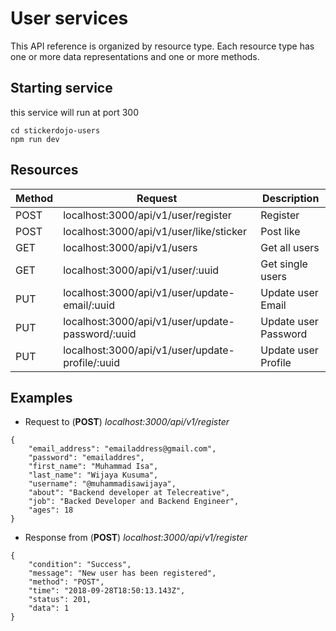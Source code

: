 # User services
This API reference is organized by resource type. Each resource type has one or more data representations and one or more methods.

## Starting service
this service will run at port 300
```
cd stickerdojo-users
npm run dev
```

## Resources

| Method        | Request                                           | Description             |
| ------------- | --------------------------------------------------|-------------------------|
| POST          | localhost:3000/api/v1/user/register               | Register                |
| POST          | localhost:3000/api/v1/user/like/sticker           | Post like               |
| GET           | localhost:3000/api/v1/users                       | Get all users           |
| GET           | localhost:3000/api/v1/user/:uuid                  | Get single users        |
| PUT           | localhost:3000/api/v1/user/update-email/:uuid     | Update user Email       |
| PUT           | localhost:3000/api/v1/user/update-password/:uuid  | Update user Password    |
| PUT           | localhost:3000/api/v1/user/update-profile/:uuid   | Update user Profile     |

## Examples
- Request to (**POST**) _localhost:3000/api/v1/register_

```
{
	"email_address": "emailaddress@gmail.com",
	"password": "emailaddres",
	"first_name": "Muhammad Isa",
	"last_name": "Wijaya Kusuma",
	"username": "@muhammadisawijaya",
	"about": "Backend developer at Telecreative",
	"job": "Backed Developer and Backend Engineer",
	"ages": 18
}
```

- Response from (**POST**) _localhost:3000/api/v1/register_

```
{
    "condition": "Success",
    "message": "New user has been registered",
    "method": "POST",
    "time": "2018-09-28T18:50:13.143Z",
    "status": 201,
    "data": 1
}
```
